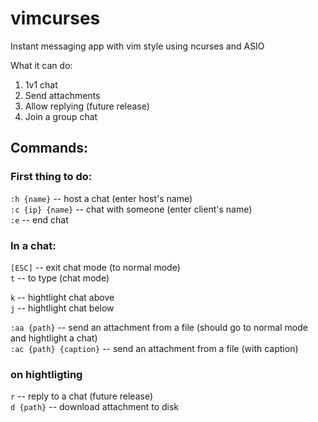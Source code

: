 # vimcurses
Instant messaging app with vim style using ncurses and ASIO

What it can do:
1. 1v1 chat
2. Send attachments
3. Allow replying (future release)
4. Join a group chat

## Commands:
### First thing to do:
`:h {name}` -- host a chat (enter host's name)  
`:c {ip} {name}` -- chat with someone (enter client's name)  
`:e` -- end chat  

### In a chat:
`[ESC]` -- exit chat mode (to normal mode)  
`t` -- to type (chat mode)  
  
`k` -- hightlight chat above  
`j` -- hightlight chat below  
  
`:aa {path}` -- send an attachment from a file (should go to normal mode and hightlight a chat)  
`:ac {path} {caption}` -- send an attachment from a file (with caption)  
  
### on hightligting
`r` -- reply to a chat (future release)  
`d {path}` -- download attachment to disk
